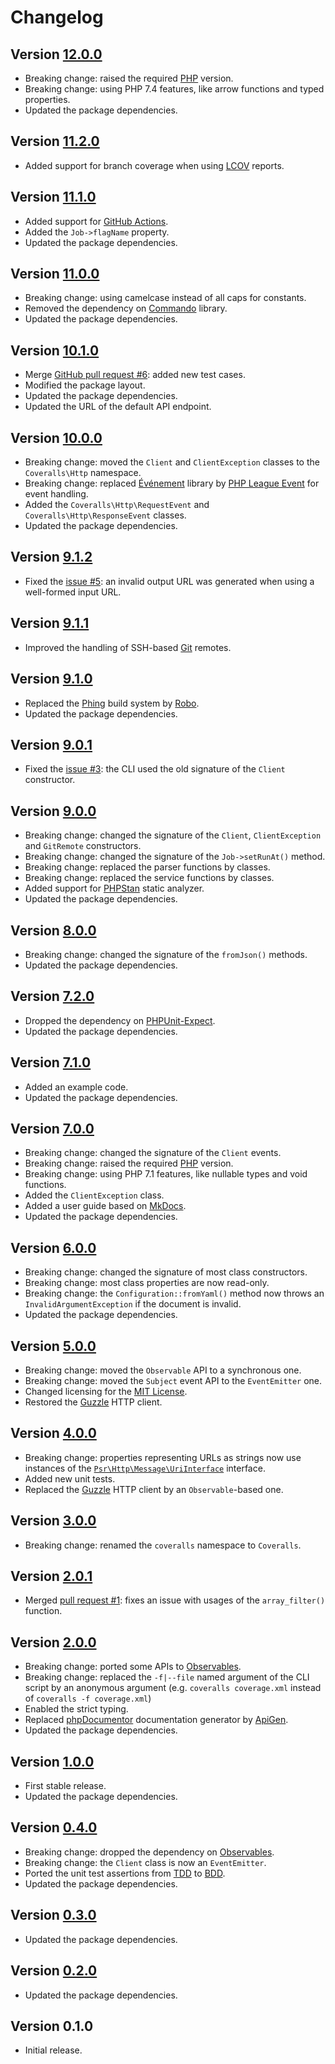 # Changelog

## Version [12.0.0](https://github.com/cedx/coveralls.php/compare/v11.2.0...v12.0.0)
- Breaking change: raised the required [PHP](https://www.php.net) version.
- Breaking change: using PHP 7.4 features, like arrow functions and typed properties.
- Updated the package dependencies.

## Version [11.2.0](https://github.com/cedx/coveralls.php/compare/v11.1.0...v11.2.0)
- Added support for branch coverage when using [LCOV](http://ltp.sourceforge.net/coverage/lcov.php) reports.

## Version [11.1.0](https://github.com/cedx/coveralls.php/compare/v11.0.0...v11.1.0)
- Added support for [GitHub Actions](https://github.com/features/actions).
- Added the `Job->flagName` property.
- Updated the package dependencies.

## Version [11.0.0](https://github.com/cedx/coveralls.php/compare/v10.1.0...v11.0.0)
- Breaking change: using camelcase instead of all caps for constants.
- Removed the dependency on [Commando](https://github.com/nategood/commando) library.
- Updated the package dependencies.

## Version [10.1.0](https://github.com/cedx/coveralls.php/compare/v10.0.0...v10.1.0)
- Merge [GitHub pull request #6](https://github.com/cedx/coveralls.php/pull/6): added new test cases.
- Modified the package layout.
- Updated the package dependencies.
- Updated the URL of the default API endpoint.

## Version [10.0.0](https://github.com/cedx/coveralls.php/compare/v9.1.2...v10.0.0)
- Breaking change: moved the `Client` and `ClientException` classes to the `Coveralls\Http` namespace.
- Breaking change: replaced [Événement](https://github.com/igorw/evenement) library by [PHP League Event](https://event.thephpleague.com) for event handling.
- Added the `Coveralls\Http\RequestEvent` and `Coveralls\Http\ResponseEvent` classes.
- Updated the package dependencies.

## Version [9.1.2](https://github.com/cedx/coveralls.php/compare/v9.1.1...v9.1.2)
- Fixed the [issue #5](https://github.com/cedx/coveralls.php/issues/5): an invalid output URL was generated when using a well-formed input URL.

## Version [9.1.1](https://github.com/cedx/coveralls.php/compare/v9.1.0...v9.1.1)
- Improved the handling of SSH-based [Git](https://git-scm.com) remotes.

## Version [9.1.0](https://github.com/cedx/coveralls.php/compare/v9.0.1...v9.1.0)
- Replaced the [Phing](https://www.phing.info) build system by [Robo](https://robo.li).
- Updated the package dependencies.

## Version [9.0.1](https://github.com/cedx/coveralls.php/compare/v9.0.0...v9.0.1)
- Fixed the [issue #3](https://github.com/cedx/coveralls.php/issues/3): the CLI used the old signature of the `Client` constructor.

## Version [9.0.0](https://github.com/cedx/coveralls.php/compare/v8.0.0...v9.0.0)
- Breaking change: changed the signature of the `Client`, `ClientException` and `GitRemote` constructors.
- Breaking change: changed the signature of the `Job->setRunAt()` method.
- Breaking change: replaced the parser functions by classes.
- Breaking change: replaced the service functions by classes.
- Added support for [PHPStan](https://github.com/phpstan/phpstan) static analyzer.
- Updated the package dependencies.

## Version [8.0.0](https://github.com/cedx/coveralls.php/compare/v7.2.0...v8.0.0)
- Breaking change: changed the signature of the `fromJson()` methods.
- Updated the package dependencies.

## Version [7.2.0](https://github.com/cedx/coveralls.php/compare/v7.1.0...v7.2.0)
- Dropped the dependency on [PHPUnit-Expect](https://dev.belin.io/phpunit-expect).
- Updated the package dependencies.

## Version [7.1.0](https://github.com/cedx/coveralls.php/compare/v7.0.0...v7.1.0)
- Added an example code.
- Updated the package dependencies.

## Version [7.0.0](https://github.com/cedx/coveralls.php/compare/v6.0.0...v7.0.0)
- Breaking change: changed the signature of the `Client` events.
- Breaking change: raised the required [PHP](https://www.php.net) version.
- Breaking change: using PHP 7.1 features, like nullable types and void functions.
- Added the `ClientException` class.
- Added a user guide based on [MkDocs](http://www.mkdocs.org).
- Updated the package dependencies.

## Version [6.0.0](https://github.com/cedx/coveralls.php/compare/v5.0.0...v6.0.0)
- Breaking change: changed the signature of most class constructors.
- Breaking change: most class properties are now read-only.
- Breaking change: the `Configuration::fromYaml()` method now throws an `InvalidArgumentException` if the document is invalid.
- Updated the package dependencies.

## Version [5.0.0](https://github.com/cedx/coveralls.php/compare/v4.0.0...v5.0.0)
- Breaking change: moved the `Observable` API to a synchronous one.
- Breaking change: moved the `Subject` event API to the `EventEmitter` one.
- Changed licensing for the [MIT License](https://opensource.org/licenses/MIT).
- Restored the [Guzzle](http://docs.guzzlephp.org) HTTP client.

## Version [4.0.0](https://github.com/cedx/coveralls.php/compare/v3.0.0...v4.0.0)
- Breaking change: properties representing URLs as strings now use instances of the [`Psr\Http\Message\UriInterface`](http://www.php-fig.org/psr/psr-7/#35-psrhttpmessageuriinterface) interface.
- Added new unit tests.
- Replaced the [Guzzle](http://docs.guzzlephp.org) HTTP client by an `Observable`-based one.

## Version [3.0.0](https://github.com/cedx/coveralls.php/compare/v2.0.1...v3.0.0)
- Breaking change: renamed the `coveralls` namespace to `Coveralls`.

## Version [2.0.1](https://github.com/cedx/coveralls.php/compare/v2.0.0...v2.0.1)
- Merged [pull request #1](https://github.com/cedx/coveralls.php/pull/1): fixes an issue with usages of the `array_filter()` function.

## Version [2.0.0](https://github.com/cedx/coveralls.php/compare/v1.0.0...v2.0.0)
- Breaking change: ported some APIs to [Observables](http://reactivex.io/intro.html).
- Breaking change: replaced the `-f|--file` named argument of the CLI script by an anonymous argument (e.g. `coveralls coverage.xml` instead of `coveralls -f coverage.xml`)
- Enabled the strict typing.
- Replaced [phpDocumentor](https://www.phpdoc.org) documentation generator by [ApiGen](https://github.com/ApiGen/ApiGen).
- Updated the package dependencies.

## Version [1.0.0](https://github.com/cedx/coveralls.php/compare/v0.4.0...v1.0.0)
- First stable release.
- Updated the package dependencies.

## Version [0.4.0](https://github.com/cedx/coveralls.php/compare/v0.3.0...v0.4.0)
- Breaking change: dropped the dependency on [Observables](http://reactivex.io/intro.html).
- Breaking change: the `Client` class is now an `EventEmitter`.
- Ported the unit test assertions from [TDD](https://en.wikipedia.org/wiki/Test-driven_development) to [BDD](https://en.wikipedia.org/wiki/Behavior-driven_development).
- Updated the package dependencies.

## Version [0.3.0](https://github.com/cedx/coveralls.php/compare/v0.2.0...v0.3.0)
- Updated the package dependencies.

## Version [0.2.0](https://github.com/cedx/coveralls.php/compare/v0.1.0...v0.2.0)
- Updated the package dependencies.

## Version 0.1.0
- Initial release.
